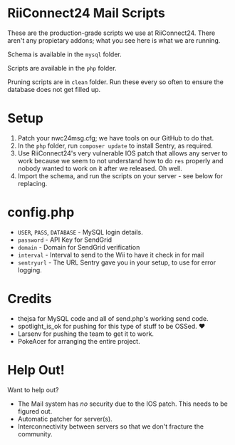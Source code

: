 # RiiConnect24 Mail Scripts
These are the production-grade scripts we use at RiiConnect24. There aren't any propietary addons; what you see here is what we are running.

Schema is available in the `mysql` folder.

Scripts are available in the `php` folder.

Pruning scripts are in `clean` folder. Run these every so often to ensure the database does not get filled up.

# Setup
1. Patch your nwc24msg.cfg; we have tools on our GitHub to do that.
2. In the `php` folder, run `composer update` to install Sentry, as required.
3. Use RiiConnect24's very vulnerable IOS patch that allows any server to work because we seem to not understand how to do `res` properly and nobody wanted to work on it after we released. Oh well.
4. Import the schema, and run the scripts on your server - see below for replacing.

# config.php
- `USER`, `PASS`, `DATABASE` - MySQL login details.
- `password` - API Key for SendGrid
- `domain` - Domain for SendGrid verification
- `interval` - Interval to send to the Wii to have it check in for mail
- `sentryurl` - The URL Sentry gave you in your setup, to use for error logging.
# Credits
- thejsa for MySQL code and all of send.php's working send code.
- spotlight_is_ok for pushing for this type of stuff to be OSSed. :heart:
- Larsenv for pushing the team to get it to work.
- PokeAcer for arranging the entire project.

# Help Out!
Want to help out?
- The Mail system has _no_ security due to the IOS patch. This needs to be figured out.
- Automatic patcher for server(s).
- Interconnectivity between servers so that we don't fracture the community.
